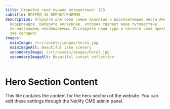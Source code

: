 ```yaml
---
title: Откройте своё лучшее путешествие! 123
subtitle: ВПЕРЁД ЗА ВПЕЧАТЛЕНИЯМИ
description: Откройте для себя самые красивые и вдохновляющие места Амстердама и
  Нидерландов. Выберите экскурсию, которая сделает ваше путешествие
  по-настоящему незабываемым. Исследуйте наши туры и начните своё приключение
  уже сегодня!
images:
  mainImage: /src/assets/images/hero1.jpg
  mainImageAlt: Beautiful lake scenery
  secondaryImage: /src/assets/images/hero2.jpg
  secondaryImageAlt: Beautiful sunset reflection
---
```


# Hero Section Content

This file contains the content for the hero section of the website. You can edit these settings through the Netlify CMS admin panel.
